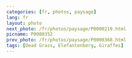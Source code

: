 ```yaml
---
categories: [fr, photos, paysage]
lang: fr
layout: photo
next_photo: /fr/photos/paysage/P0000219.html
picname: P0000352
prev_photo: /fr/photos/paysage/P0000368.html
tags: [Dead Grass, Elefantenberg, Giraffes]
---
```

